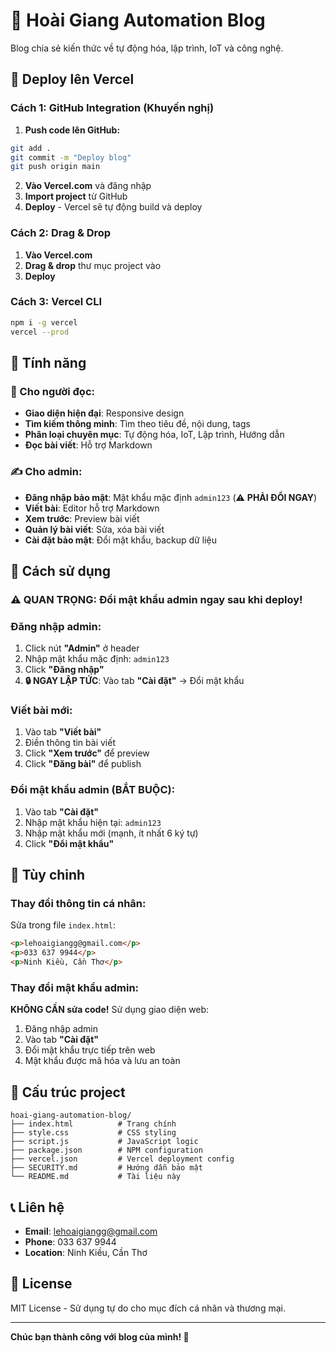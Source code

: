 # 🤖 Hoài Giang Automation Blog

Blog chia sẻ kiến thức về tự động hóa, lập trình, IoT và công nghệ.

## 🚀 Deploy lên Vercel

### Cách 1: GitHub Integration (Khuyến nghị)
1. **Push code lên GitHub:**
```bash
git add .
git commit -m "Deploy blog"
git push origin main
```
2. **Vào Vercel.com** và đăng nhập
3. **Import project** từ GitHub
4. **Deploy** - Vercel sẽ tự động build và deploy

### Cách 2: Drag & Drop
1. **Vào Vercel.com**
2. **Drag & drop** thư mục project vào
3. **Deploy**

### Cách 3: Vercel CLI
```bash
npm i -g vercel
vercel --prod
```

## 🌟 Tính năng

### 📖 Cho người đọc:
- **Giao diện hiện đại**: Responsive design
- **Tìm kiếm thông minh**: Tìm theo tiêu đề, nội dung, tags
- **Phân loại chuyên mục**: Tự động hóa, IoT, Lập trình, Hướng dẫn
- **Đọc bài viết**: Hỗ trợ Markdown

### ✍️ Cho admin:
- **Đăng nhập bảo mật**: Mật khẩu mặc định `admin123` (⚠️ **PHẢI ĐỔI NGAY**)
- **Viết bài**: Editor hỗ trợ Markdown
- **Xem trước**: Preview bài viết
- **Quản lý bài viết**: Sửa, xóa bài viết
- **Cài đặt bảo mật**: Đổi mật khẩu, backup dữ liệu

## 🎯 Cách sử dụng

### ⚠️ QUAN TRỌNG: Đổi mật khẩu admin ngay sau khi deploy!

### Đăng nhập admin:
1. Click nút **"Admin"** ở header
2. Nhập mật khẩu mặc định: `admin123`
3. Click **"Đăng nhập"**
4. **🔒 NGAY LẬP TỨC**: Vào tab **"Cài đặt"** → Đổi mật khẩu

### Viết bài mới:
1. Vào tab **"Viết bài"**
2. Điền thông tin bài viết
3. Click **"Xem trước"** để preview
4. Click **"Đăng bài"** để publish

### Đổi mật khẩu admin (BẮT BUỘC):
1. Vào tab **"Cài đặt"**
2. Nhập mật khẩu hiện tại: `admin123`
3. Nhập mật khẩu mới (mạnh, ít nhất 6 ký tự)
4. Click **"Đổi mật khẩu"**

## 🔧 Tùy chỉnh

### Thay đổi thông tin cá nhân:
Sửa trong file `index.html`:
```html
<p>lehoaigiangg@gmail.com</p>
<p>033 637 9944</p>
<p>Ninh Kiều, Cần Thơ</p>
```

### Thay đổi mật khẩu admin:
**KHÔNG CẦN sửa code!** Sử dụng giao diện web:
1. Đăng nhập admin
2. Vào tab **"Cài đặt"**
3. Đổi mật khẩu trực tiếp trên web
4. Mật khẩu được mã hóa và lưu an toàn

## 📁 Cấu trúc project

```
hoai-giang-automation-blog/
├── index.html          # Trang chính
├── style.css           # CSS styling
├── script.js           # JavaScript logic
├── package.json        # NPM configuration
├── vercel.json         # Vercel deployment config
├── SECURITY.md         # Hướng dẫn bảo mật
└── README.md           # Tài liệu này
```

## 📞 Liên hệ

- **Email**: lehoaigiangg@gmail.com
- **Phone**: 033 637 9944
- **Location**: Ninh Kiều, Cần Thơ

## 📄 License

MIT License - Sử dụng tự do cho mục đích cá nhân và thương mại.

---

**Chúc bạn thành công với blog của mình! 🎉**
